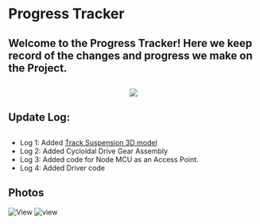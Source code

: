 # Progress Tracker

## Welcome to the Progress Tracker! Here we keep record of the changes and progress we make on the  Project.
## 


<div align="center">
  <a href="https://github.com/warp007x/Deus-Ex-Machina">
    <img src="https://monophy.com/media/4JpvyNYuyf0aI/monophy.gif">
  </a>
  
</div>


## Update Log:
##

- Log 1: Added [Track Suspension 3D model](https://thangs.com/Let's%20Print/Tank%20and%20Tracktor%20TRACKS%20for%203D%20PRINTING%20(RC)-48440?utm_source=youtube&utm_medium=video&utm_content=inf&utm_campaign=lets_print)
- Log 2: Added Cycloidal Drive Gear Assembly
- Log 3: Added code for Node MCU as an Access Point.
- Log 4: Added Driver code

## Photos

![View](https://user-images.githubusercontent.com/90892206/162629972-125f6f44-7606-407d-9441-ce87d327ebe2.jpeg)
![view](https://user-images.githubusercontent.com/90892206/162629991-8ba34dce-7aaa-46b4-9087-03beb516c984.jpeg)
